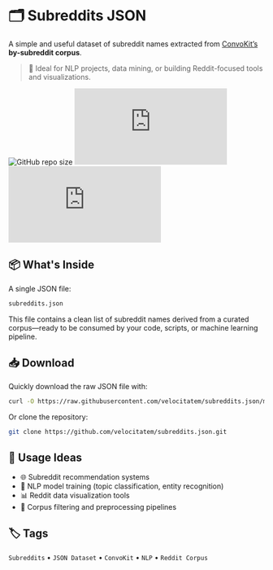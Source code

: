 # 🗂️ Subreddits JSON

A simple and useful dataset of subreddit names extracted from [ConvoKit’s](https://convokit.cornell.edu/documentation/) **by-subreddit corpus**.

> 📘 Ideal for NLP projects, data mining, or building Reddit-focused tools and visualizations.

![GitHub repo size](https://img.shields.io/github/repo-size/velocitatem/subreddits.json.git?style=flat-square)
![GitHub stars](https://img.shields.io/github/stars/velocitatem/subreddits.json?style=flat-square)
![Last Commit](https://img.shields.io/github/last-commit/velocitatem/subreddits.json?style=flat-square)

## 📦 What's Inside

A single JSON file:

```bash
subreddits.json
```

This file contains a clean list of subreddit names derived from a curated corpus—ready to be consumed by your code, scripts, or machine learning pipeline.


## 📥 Download

Quickly download the raw JSON file with:

```bash
curl -O https://raw.githubusercontent.com/velocitatem/subreddits.json/main/subreddits.json
```

Or clone the repository:

```bash
git clone https://github.com/velocitatem/subreddits.json.git
```


## 🔧 Usage Ideas

* 🌐 Subreddit recommendation systems
* 🧠 NLP model training (topic classification, entity recognition)
* 📊 Reddit data visualization tools
* 🧹 Corpus filtering and preprocessing pipelines


## 🏷 Tags

`Subreddits` • `JSON Dataset` • `ConvoKit` • `NLP` • `Reddit Corpus`
